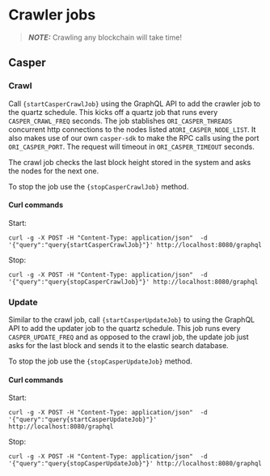 # Crawler jobs

> ***NOTE:*** Crawling any blockchain will take time! 

## Casper


### Crawl

Call ```{startCasperCrawlJob}``` using the GraphQL API to add the crawler job to the quartz schedule. This kicks off a quartz job that runs every ```CASPER_CRAWL_FREQ``` seconds. The job stablishes ```ORI_CASPER_THREADS``` concurrent http connections to the nodes listed at```ORI_CASPER_NODE_LIST```. It also makes use of our own ```casper-sdk``` to make the RPC calls using the port ```ORI_CASPER_PORT```. The request will timeout in ```ORI_CASPER_TIMEOUT``` seconds.

The crawl job checks the last block height stored in the system and asks the nodes for the next one.

To stop the job use the ```{stopCasperCrawlJob}``` method.

#### Curl commands

Start:
```shell script
curl -g -X POST -H "Content-Type: application/json"  -d '{"query":"query{startCasperCrawlJob}"}' http://localhost:8080/graphql
```

Stop:
```shell script
curl -g -X POST -H "Content-Type: application/json"  -d '{"query":"query{stopCasperCrawlJob}"}' http://localhost:8080/graphql
```

### Update

Similar to the crawl job, call ```{startCasperUpdateJob}``` to using the GraphQL API to add the updater job to the quartz schedule. This job runs every ```CASPER_UPDATE_FREQ``` and as opposed to the crawl job, the update job just asks for the last block and sends it to the elastic search database.

To stop the job use the ```{stopCasperUpdateJob}``` method.

#### Curl commands

Start:
```shell script
curl -g -X POST -H "Content-Type: application/json"  -d '{"query":"query{startCasperUpdateJob}"}' http://localhost:8080/graphql
```

Stop: 
```shell script
curl -g -X POST -H "Content-Type: application/json"  -d '{"query":"query{stopCasperUpdateJob}"}' http://localhost:8080/graphql
```
